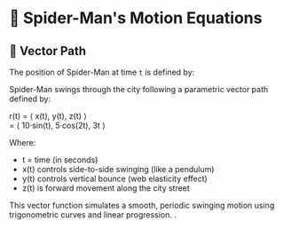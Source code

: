 # 📐 Spider-Man's Motion Equations

## 🧮 Vector Path
The position of Spider-Man at time `t` is defined by:

Spider-Man swings through the city following a parametric vector path defined by:

r(t) = ⟨ x(t), y(t), z(t) ⟩  
     = ⟨ 10·sin(t), 5·cos(2t), 3t ⟩  

Where:
- t = time (in seconds)
- x(t) controls side-to-side swinging (like a pendulum)
- y(t) controls vertical bounce (web elasticity effect)
- z(t) is forward movement along the city street

This vector function simulates a smooth, periodic swinging motion using trigonometric curves and linear progression.
.
